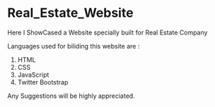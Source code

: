# Real_Estate_Website
Here I ShowCased a Website specially built for Real Estate Company


Languages used for biliding this website are :
  1. HTML
  2. CSS
  3. JavaScript
  4. Twitter Bootstrap

Any Suggestions will be highly appreciated.
